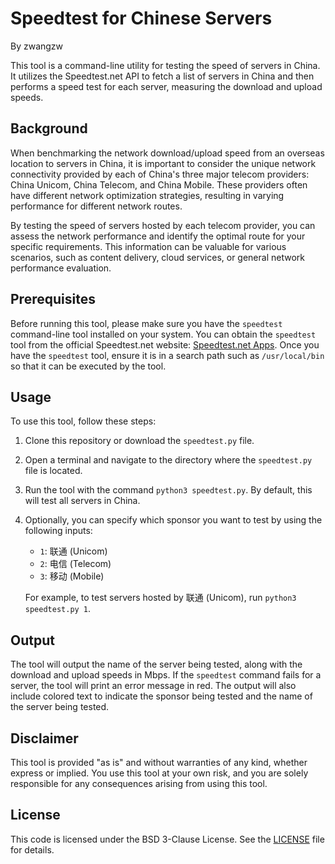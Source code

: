 # Speedtest for Chinese Servers

By zwangzw

This tool is a command-line utility for testing the speed of servers in China. It utilizes the Speedtest.net API to fetch a list of servers in China and then performs a speed test for each server, measuring the download and upload speeds.

## Background

When benchmarking the network download/upload speed from an overseas location to servers in China, it is important to consider the unique network connectivity provided by each of China's three major telecom providers: China Unicom, China Telecom, and China Mobile. These providers often have different network optimization strategies, resulting in varying performance for different network routes.

By testing the speed of servers hosted by each telecom provider, you can assess the network performance and identify the optimal route for your specific requirements. This information can be valuable for various scenarios, such as content delivery, cloud services, or general network performance evaluation.

## Prerequisites

Before running this tool, please make sure you have the `speedtest` command-line tool installed on your system. You can obtain the `speedtest` tool from the official Speedtest.net website: [Speedtest.net Apps](https://www.speedtest.net/apps/cli). Once you have the `speedtest` tool, ensure it is in a search path such as `/usr/local/bin` so that it can be executed by the tool.

## Usage

To use this tool, follow these steps:

1. Clone this repository or download the `speedtest.py` file.
2. Open a terminal and navigate to the directory where the `speedtest.py` file is located.
3. Run the tool with the command `python3 speedtest.py`. By default, this will test all servers in China.
4. Optionally, you can specify which sponsor you want to test by using the following inputs:
   - `1`: 联通 (Unicom)
   - `2`: 电信 (Telecom)
   - `3`: 移动 (Mobile)
   
   For example, to test servers hosted by 联通 (Unicom), run `python3 speedtest.py 1`.

## Output

The tool will output the name of the server being tested, along with the download and upload speeds in Mbps. If the `speedtest` command fails for a server, the tool will print an error message in red. The output will also include colored text to indicate the sponsor being tested and the name of the server being tested.

## Disclaimer

This tool is provided "as is" and without warranties of any kind, whether express or implied. You use this tool at your own risk, and you are solely responsible for any consequences arising from using this tool.

## License

This code is licensed under the BSD 3-Clause License. See the [LICENSE](LICENSE) file for details.

